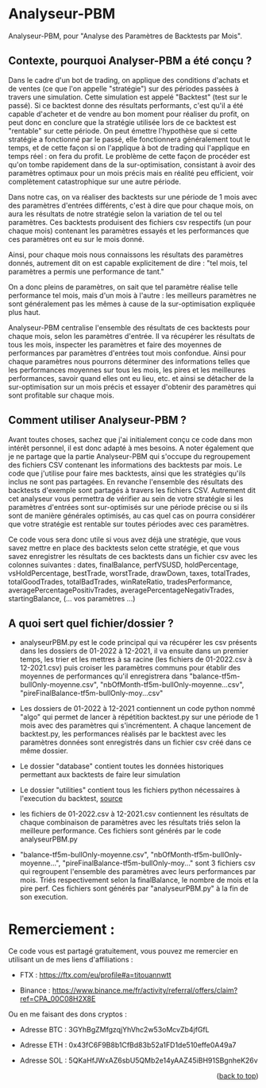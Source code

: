 # Analyseur-PBM
Analyseur-PBM, pour "Analyse des Paramètres de Backtests par Mois".

## Contexte, pourquoi Analyser-PBM a été conçu ?

Dans le cadre d'un bot de trading, on applique des conditions d'achats et de ventes (ce que l'on appelle "stratégie") sur des périodes passées à travers une simulation. Cette simulation est appelé "Backtest" (test sur le passé).
Si ce backtest donne des résultats performants, c'est qu'il a été capable d'acheter et de vendre au bon moment pour réaliser du profit, on peut donc en conclure que la stratégie utilisée lors de ce backtest est "rentable" sur cette période.
On peut émettre l'hypothèse que si cette stratégie a fonctionné par le passé, elle fonctionnera généralement tout le temps, et de cette façon si on l'applique à bot de trading qui l'applique en temps réel : on fera du profit.
Le problème de cette façon de procéder est qu'on tombe rapidement dans de la sur-optimisation, consistant à avoir des paramètres optimaux pour un mois précis mais en réalité peu efficient, voir complètement catastrophique sur une autre période.

Dans notre cas, on va réaliser des backtests sur une période de 1 mois avec des paramètres d'entrées différents, c'est à dire que pour chaque mois, on aura les résultats de notre stratégie selon la variation de tel ou tel paramètres.
Ces backtests produisent des fichiers csv respectifs (un pour chaque mois) contenant les paramètres essayés et les performances que ces paramètres ont eu sur le mois donné. 

Ainsi, pour chaque mois nous connaissons les résultats des paramètres donnés, autrement dit on est capable explicitement de dire : "tel mois, tel paramètres a permis une performance de tant."

On a donc pleins de paramètres, on sait que tel paramètre réalise telle performance tel mois, mais d'un mois à l'autre : les meilleurs paramètres ne sont généralement pas les mêmes à cause de la sur-optimisation expliquée plus haut.

Analyseur-PBM centralise l'ensemble des résultats de ces backtests pour chaque mois, selon les paramètres d'entrée. Il va récupérer les résultats de tous les mois, inspecter les paramètres et faire des moyennes de performances par paramètres d'entrées tout mois confondue.
Ainsi pour chaque paramètres nous pourrons déterminer des informations telles que les performances moyennes sur tous les mois, les pires et les meilleures performances, savoir quand elles ont eu lieu, etc. et ainsi se détacher de la sur-optimisation sur un mois précis et essayer d'obtenir des paramètres qui sont profitable sur chaque mois.

## Comment utiliser Analyseur-PBM ?

Avant toutes choses, sachez que j'ai initialement conçu ce code dans mon intérêt personnel, il est donc adapté à mes besoins.
A noter également que je ne partage que la partie Analyseur-PBM qui s'occupe du regroupement des fichiers CSV contenant les informations des backtests par mois.
Le code que j'utilise pour faire mes backtests, ainsi que les stratégies qu'ils inclus ne sont pas partagées.
En revanche l'ensemble des résultats des backtests d'exemple sont partagés à travers les fichiers CSV.
Autrement dit cet analyseur vous permettra de vérifier au sein de votre stratégie si les paramètres d'entrées sont sur-optimisés sur une période précise ou si ils sont de manière générales optimisés, au cas quel cas on pourra considérer que votre stratégie est rentable sur toutes périodes avec ces paramètres.

Ce code vous sera donc utile si vous avez déjà une stratégie, que vous savez mettre en place des backtests selon cette stratégie, et que vous savez enregistrer les résultats de ces backtests dans un fichier csv avec les colonnes suivantes : 
dates, finalBalance, perfVSUSD, holdPercentage, vsHoldPercentage, bestTrade, worstTrade, drawDown, taxes, totalTrades, totalGoodTrades, totalBadTrades, winRateRatio, tradesPerformance, averagePercentagePositivTrades, averagePercentageNegativTrades, startingBalance, (... vos paramètres ...)

## A quoi sert quel fichier/dossier ?

- analyseurPBM.py est le code principal qui va récupérer les csv présents dans les dossiers de 01-2022 à 12-2021, il va ensuite dans un premier temps, les trier et les mettres à sa racine (les fichiers de 01-2022.csv à 12-2021.csv) puis croiser les paramètres communs pour établir des moyennes de performances qu'il enregistrera dans "balance-tf5m-bullOnly-moyenne.csv", "nbOfMonth-tf5m-bullOnly-moyenne...csv", "pireFinalBalance-tf5m-bullOnly-moy...csv" 

- Les dossiers de 01-2022 à 12-2021 contiennent un code python nommé "algo" qui permet de lancer à répétition backtest.py sur une période de 1 mois avec des paramètres qui s'incrémentent. A chaque lancement de backtest.py, les performances réalisés par le backtest avec les paramètres données sont enregistrés dans un fichier csv créé dans ce même dossier.

- Le dossier "database" contient toutes les données historiques permettant aux backtests de faire leur simulation

- Le dossier "utilities" contient tous les fichiers python nécessaires à l'execution du backtest, [source](https://github.com/CryptoRobotFr/cBot-Project/tree/main/utilities)

- les fichiers de 01-2022.csv à 12-2021.csv contiennent les résultats de chaque combinaison de paramètres avec les résultats triés selon la meilleure performance. Ces fichiers sont générés par le code analyseurPBM.py

- "balance-tf5m-bullOnly-moyenne.csv", "nbOfMonth-tf5m-bullOnly-moyenne...", "pireFinalBalance-tf5m-bullOnly-moy..." sont 3 fichiers csv qui regroupent l'ensemble des paramètres avec leurs performances par mois. Triés respectivement selon la finalBalance, le nombre de mois et la pire perf. Ces fichiers sont générés par "analyseurPBM.py" à la fin de son execution.

# Remerciement :
Ce code vous est partagé gratuitement, vous pouvez me remercier en utilisant un de mes liens d'affiliations :

- FTX : https://ftx.com/eu/profile#a=titouannwtt

- Binance : https://www.binance.me/fr/activity/referral/offers/claim?ref=CPA_00C08H2X8E

Ou en me faisant des dons cryptos :

- Adresse BTC : 3GYhBgZMfgzqjYhVhc2w53oMcvZb4jfGfL

- Adresse ETH : 0x43fC6F9B8b1CfBd83b52a1FD1de510effe0A49a7

- Adresse SOL : 5QKaHfJWxAZ6sbU5QMb2e14yAAZ45iBH91SBgnheK26v

<p align="right">(<a href="#top">back to top</a>)</p>

[linkedin-shield]: https://img.shields.io/badge/-LinkedIn-black.svg?style=for-the-badge&logo=linkedin&colorB=555
[linkedin-url]: https://www.linkedin.com/in/titouan-wattelet-78a941162/
